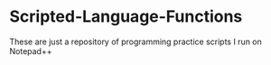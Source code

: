 # Scripted-Language-Functions
These are just a repository of programming practice scripts I run on Notepad++
